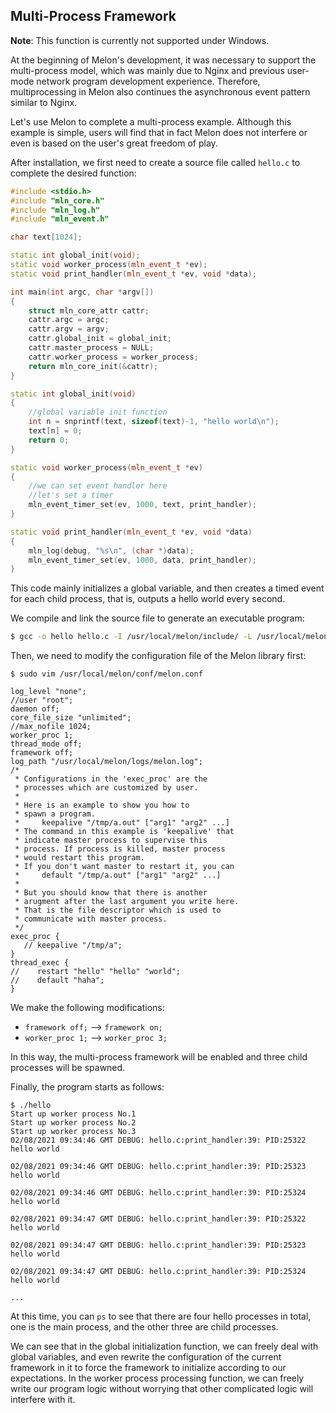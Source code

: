 ## Multi-Process Framework



**Note**: This function is currently not supported under Windows.

At the beginning of Melon's development, it was necessary to support the multi-process model, which was mainly due to Nginx and previous user-mode network program development experience. Therefore, multiprocessing in Melon also continues the asynchronous event pattern similar to Nginx.

Let's use Melon to complete a multi-process example. Although this example is simple, users will find that in fact Melon does not interfere or even is based on the user's great freedom of play.



After installation, we first need to create a source file called `hello.c` to complete the desired function:

```cpp
#include <stdio.h>
#include "mln_core.h"
#include "mln_log.h"
#include "mln_event.h"

char text[1024];

static int global_init(void);
static void worker_process(mln_event_t *ev);
static void print_handler(mln_event_t *ev, void *data);

int main(int argc, char *argv[])
{
    struct mln_core_attr cattr;
    cattr.argc = argc;
    cattr.argv = argv;
    cattr.global_init = global_init;
    cattr.master_process = NULL;
    cattr.worker_process = worker_process;
    return mln_core_init(&cattr);
}

static int global_init(void)
{
    //global variable init function
    int n = snprintf(text, sizeof(text)-1, "hello world\n");
    text[n] = 0;
    return 0;
}

static void worker_process(mln_event_t *ev)
{
    //we can set event handler here
    //let's set a timer
    mln_event_timer_set(ev, 1000, text, print_handler);
}

static void print_handler(mln_event_t *ev, void *data)
{
    mln_log(debug, "%s\n", (char *)data);
    mln_event_timer_set(ev, 1000, data, print_handler);
}
```

This code mainly initializes a global variable, and then creates a timed event for each child process, that is, outputs a hello world every second.

We compile and link the source file to generate an executable program:

```bash
$ gcc -o hello hello.c -I /usr/local/melon/include/ -L /usr/local/melon/lib/ -lmelon
```

Then, we need to modify the configuration file of the Melon library first:

```
$ sudo vim /usr/local/melon/conf/melon.conf

log_level "none";
//user "root";
daemon off;
core_file_size "unlimited";
//max_nofile 1024;
worker_proc 1;
thread_mode off;
framework off;
log_path "/usr/local/melon/logs/melon.log";
/*
 * Configurations in the 'exec_proc' are the
 * processes which are customized by user.
 *
 * Here is an example to show you how to
 * spawn a program.
 *     keepalive "/tmp/a.out" ["arg1" "arg2" ...]
 * The command in this example is 'keepalive' that
 * indicate master process to supervise this
 * process. If process is killed, master process
 * would restart this program.
 * If you don't want master to restart it, you can
 *     default "/tmp/a.out" ["arg1" "arg2" ...]
 *
 * But you should know that there is another
 * arugment after the last argument you write here.
 * That is the file descriptor which is used to
 * communicate with master process.
 */
exec_proc {
   // keepalive "/tmp/a";
}
thread_exec {
//    restart "hello" "hello" "world";
//    default "haha";
}
```

We make the following modifications:

- `framework off;` --> `framework on;`
- `worker_proc 1;` --> `worker_proc 3;`

In this way, the multi-process framework will be enabled and three child processes will be spawned.

Finally, the program starts as follows:

```
$ ./hello
Start up worker process No.1
Start up worker process No.2
Start up worker process No.3
02/08/2021 09:34:46 GMT DEBUG: hello.c:print_handler:39: PID:25322 hello world

02/08/2021 09:34:46 GMT DEBUG: hello.c:print_handler:39: PID:25323 hello world

02/08/2021 09:34:46 GMT DEBUG: hello.c:print_handler:39: PID:25324 hello world

02/08/2021 09:34:47 GMT DEBUG: hello.c:print_handler:39: PID:25322 hello world

02/08/2021 09:34:47 GMT DEBUG: hello.c:print_handler:39: PID:25323 hello world

02/08/2021 09:34:47 GMT DEBUG: hello.c:print_handler:39: PID:25324 hello world

...
```

At this time, you can `ps` to see that there are four hello processes in total, one is the main process, and the other three are child processes.



We can see that in the global initialization function, we can freely deal with global variables, and even rewrite the configuration of the current framework in it to force the framework to initialize according to our expectations. In the worker process processing function, we can freely write our program logic without worrying that other complicated logic will interfere with it.
